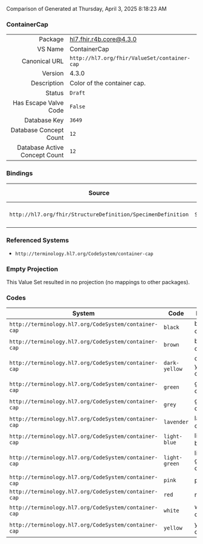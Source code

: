 Comparison of 
Generated at Thursday, April 3, 2025 8:18:23 AM

### ContainerCap

|      |     |
| ---: | --- |
| Package | hl7.fhir.r4b.core@4.3.0 |
| VS Name | ContainerCap |
| Canonical URL | `http://hl7.org/fhir/ValueSet/container-cap` |
| Version | 4.3.0 |
| Description | Color of the container cap. |
| Status | `Draft` |
| Has Escape Valve Code | `False` |
| Database Key | `3649` |
| Database Concept Count | `12` |
| Database Active Concept Count | `12` |
### Bindings

| Source | Element | Binding | Strength | Element Short |
| ------ | ------- | ------- | -------- | ------------- |
| `http://hl7.org/fhir/StructureDefinition/SpecimenDefinition` | `SpecimenDefinition.typeTested.container.cap` | `http://hl7.org/fhir/ValueSet/container-cap` | `Example` | Color of container cap |

### Referenced Systems

* `http://terminology.hl7.org/CodeSystem/container-cap`
### Empty Projection

This Value Set resulted in no projection (no mappings to other packages).

### Codes

| System | Code | Display |
| ------ | ---- | ------- |
| `http://terminology.hl7.org/CodeSystem/container-cap` | `black` | black cap |
| `http://terminology.hl7.org/CodeSystem/container-cap` | `brown` | brown cap |
| `http://terminology.hl7.org/CodeSystem/container-cap` | `dark-yellow` | dark yellow cap |
| `http://terminology.hl7.org/CodeSystem/container-cap` | `green` | green cap |
| `http://terminology.hl7.org/CodeSystem/container-cap` | `grey` | grey cap |
| `http://terminology.hl7.org/CodeSystem/container-cap` | `lavender` | lavender cap |
| `http://terminology.hl7.org/CodeSystem/container-cap` | `light-blue` | light blue cap |
| `http://terminology.hl7.org/CodeSystem/container-cap` | `light-green` | light green cap |
| `http://terminology.hl7.org/CodeSystem/container-cap` | `pink` | pink cap |
| `http://terminology.hl7.org/CodeSystem/container-cap` | `red` | red cap |
| `http://terminology.hl7.org/CodeSystem/container-cap` | `white` | white cap |
| `http://terminology.hl7.org/CodeSystem/container-cap` | `yellow` | yellow cap |
